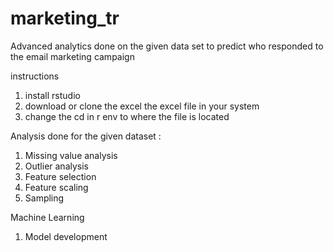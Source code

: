 # marketing_tr
Advanced analytics done on  the given data set to predict who responded to the email marketing campaign


instructions
1. install rstudio
2. download or clone the excel the excel file in your system
3. change the cd in r env to where the file is located

Analysis done for the given dataset :
1. Missing value analysis
2. Outlier analysis
3. Feature selection
4. Feature scaling
5. Sampling 

Machine Learning
1. Model development
